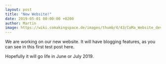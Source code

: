 ```yaml
---
layout: post
title: "New Website!"
date: 2019-05-01 00:00:00 +0200
author: Martin
image: https://wiki.comakingspace.de/images/thumb/4/43/CoMa_Website_development.jpg/450px-CoMa_Website_development.jpg
---
```

We are working on our new website.
It will have blogging features, as you can see in this first test post here.

Hopefully it will go life in June or July 2019.
